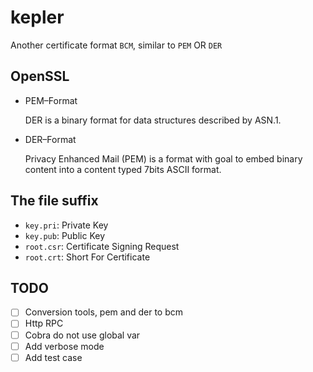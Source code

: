 # kepler

Another certificate format `BCM`, similar to `PEM` OR `DER`

## OpenSSL

* PEM–Format
  
  DER is a binary format for data structures described by ASN.1.

* DER–Format

  Privacy Enhanced Mail (PEM) is a format with goal to embed binary content into a content typed 7bits ASCII format.
  
## The file suffix

* `key.pri`: Private Key
* `key.pub`: Public Key
* `root.csr`: Certificate Signing Request
* `root.crt`: Short For Certificate


## TODO
 
 - [ ] Conversion tools, pem and der to bcm 
 - [ ] Http RPC
 - [ ] Cobra do not use global var
 - [ ] Add verbose mode
 - [ ] Add test case
